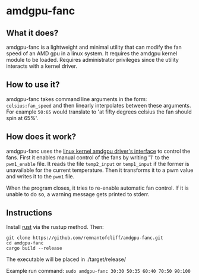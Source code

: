 # amdgpu-fanc

## What it does?

amdgpu-fanc is a lightweight and minimal utility that can modify the fan speed
of an AMD gpu in a linux system. It requires the amdgpu kernel module to be
loaded. Requires administrator privileges since the utility interacts with a
kernel driver.

## How to use it?

amdgpu-fanc takes command line arguments in the form: `celsius:fan_speed` and
then linearly interpolates between these arguments. For example `50:65` would
translate to 'at fifty degrees celsius the fan should spin at 65%'.

## How does it work?

amdgpu-fanc uses the
[linux kernel amdgpu driver's interface](https://www.kernel.org/doc/html/latest/gpu/amdgpu/thermal.html)
to control the fans. First it enables manual control of the fans by writing '1'
to the `pwm1_enable` file. It reads the file `temp2_input` or `temp1_input` if
the former is unavailable for the current temperature. Then it transforms it to
a pwm value and writes it to the `pwm1` file.

When the program closes, it tries to re-enable automatic fan control. If it is
unable to do so, a warning message gets printed to stderr.

## Instructions

Install [rust](https://www.rust-lang.org/tools/install) via the rustup method.
Then:
```
git clone https://github.com/remnantofcliff/amdgpu-fanc.git
cd amdgpu-fanc
cargo build --release
```
The executable will be placed in ./target/release/

Example run command: `sudo amdgpu-fanc 30:30 50:35 60:40 70:50 90:100`
